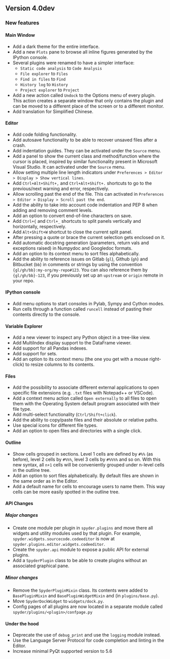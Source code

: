 ## Version 4.0dev

### New features

#### Main Window

* Add a dark theme for the entire interface.
* Add a new `Plots` pane to browse all inline figures
  generated by the IPython console.
* Several plugins were renamed to have a simpler interface:
  - `Static code analysis` to `Code Analysis`
  - `File explorer` to `Files`
  - `Find in files` to `Find`
  - `History log` to `History`
  - `Project explorer` to `Project`
* Add a new action called `Undock` to the Options menu of
  every plugin. This action creates a separate window that
  only contains the plugin and can be moved to a different
  place of the screen or to a different monitor.
* Add translation for Simplified Chinese.

#### Editor

* Add code folding functionality.
* Add autosave functionality to be able to recover unsaved files
  after a crash.
* Add indentation guides.
  They can be activated under the `Source` menu.
* Add a panel to show the current class and method/function
  where the cursor is placed, inspired by similar 
  functionality present in Microsoft Visual Studio. 
  It can activated under the `Source` menu.
* Allow setting multiple line length indicators under
  `Preferences > Editor > Display > Show vertical lines`.
* Add `Ctrl+Alt+Shift+,` and `Ctrl+Alt+Shift+.` shortcuts 
  to go to the previous/next warning and error, respectively.
* Allow scrolling past the end of the file. 
  This can activated in
  `Preferences > Editor > Display > Scroll past the end`.
* Add the ability to take into account code indentation and
  PEP 8 when adding and removing comment levels.
* Add an option to convert end-of-line characters on save.
* Add `Ctrl+{` and `Ctrl+_` shortcuts to split panels 
  vertically and horizontally, respectively.
* Add `Alt+Shift+W` shortcut to close the current split panel.
* After pressing a quote or brace the current selection gets
  enclosed on it.
* Add automatic docstring generation (parameters, return vals
  and exceptions raised) in Numpydoc and Googledoc formats.
* Add an option to its context menu to sort files alphabetically.
* Add the ability to reference issues on Gitlab (`gl`), Github
  (`gh`) and Bitbucket (`bb`) in comments or strings by using
  the convention `{gl/gh/bb}:my-org/my-repo#123`. You can also
  reference them by `{gl/gh/bb}-123`, if you previously set up
  an `upstream` or `origin` remote in your repo.

#### IPython console
* Add menu options to start consoles in Pylab, Sympy and Cython
  modes.
* Run cells through a function called `runcell` instead of
  pasting their contents directly to the console.

#### Variable Explorer

* Add a new viewer to inspect any Python object in a tree-like
  view.
* Add MultiIndex display support to the DataFrame viewer.
* Add support for all Pandas indexes.
* Add support for sets.
* Add an option to its context menu (the one you get with a
  mouse right-click) to resize columns to its contents.

#### Files

* Add the possibility to associate different external
  applications to open specific file extensions (e.g.
  `.txt` files with Notepad++ or VSCode).
* Add a context menu action called `Open externally` to all
  files to open them with the Operating System default
  program associated with their file type.
* Add multi-select functionality (`Ctrl/Shift+click`).
* Add the ability to copy/paste files and their absolute or
  relative paths.
* Use special icons for different file types.
* Add an option to open files and directories with a single
  click.

#### Outline

* Show cells grouped in sections. Level 1 cells are defined by
  `#%%` (as before), level 2 cells by `#%%%`, level 3 cells by
  `#%%%%` and so on. With this new syntax, all  `n+1` cells
  will be conveniently grouped under n-level cells in the 
  outline tree.
* Add an option to sort files alphabetically. By default files
  are shown in the same order as in the Editor.
* Add a default name for cells to encourage users to name them.
  This way cells can be more easily spotted in the outline tree.

#### API Changes

##### Major changes
* Create one module per plugin in `spyder.plugins` and move
  there all widgets and utility modules used by that plugin.
  For example, `spyder.widgets.sourcecode.codeeditor` is now at
  `spyder.plugins.editor.widgets.codeeditor`.
* Create the `spyder.api` module to expose a public API
  for external plugins.
* Add a `SpyderPlugin` class to be able to create plugins without
  an associated graphical pane.

##### Minor changes
* Remove the `SpyderPluginMixin` class. 
  Its contents were added to `BasePluginMixin` and
  `BasePluginWidgetMixin` and (in `plugins/base.py`).
* Move `SpyderDockWidget` to `widgets/dock.py`.
* Config pages of all plugins are now located in a separate module
  called `spyder/plugins/<plugin>/confpage.py`

#### Under the hood
* Deprecate the use of `debug_print` and use the `logging` module
  instead.
* Use the Language Server Protocol for code completion and linting
  in the Editor.
* Increase minimal PyQt supported version to 5.6